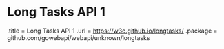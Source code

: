 # Long Tasks API 1

.title = Long Tasks API 1
.url = <https://w3c.github.io/longtasks/>
.package = github.com/gowebapi/webapi/unknown/longtasks
